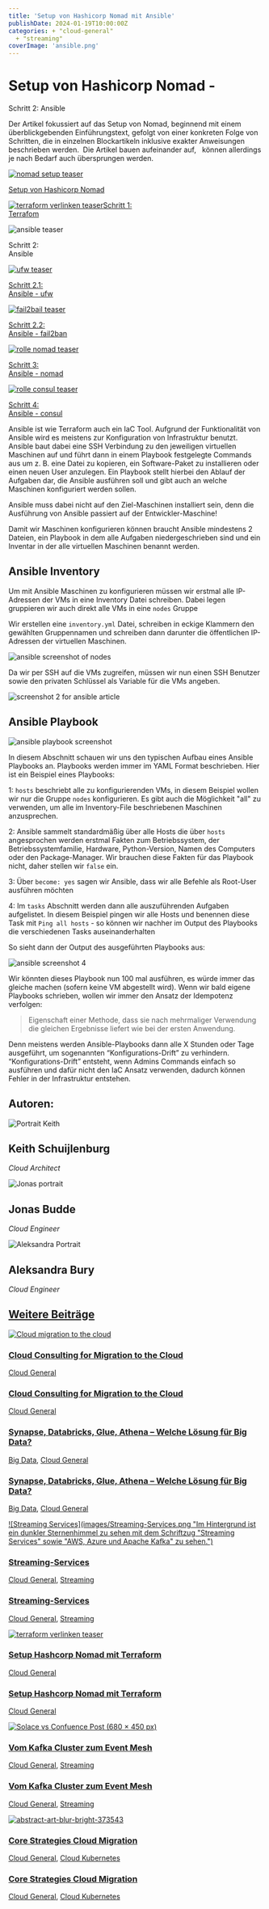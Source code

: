 ```yaml
---
title: 'Setup von Hashicorp Nomad mit Ansible'
publishDate: 2024-01-19T10:00:00Z
categories: + "cloud-general"
  + "streaming"
coverImage: 'ansible.png'
---
```


# Setup von Hashicorp Nomad -

Schritt 2: Ansible

Der Artikel fokussiert auf das Setup von Nomad, beginnend mit einem überblickgebenden Einführungstext, gefolgt von einer konkreten Folge von Schritten, die in einzelnen Blockartikeln inklusive exakter Anweisungen beschrieben werden.  Die Artikel bauen aufeinander auf,   können allerdings je nach Bedarf auch übersprungen werden.

[![nomad setup teaser](images/nomad-setup-1024x683.png)](https://thinkport.digital/setup-von-hashicorp-nomad/)

[Setup von Hashicorp Nomad](https://thinkport.digital/setup-von-hashicorp-nomad/)

[![terraform verlinken teaser](images/terraform-verlinken-1024x683.png)](https://thinkport.digital/setup-hashcorp-nomad-mit-terraform/)[Schritt 1:  
Terrafom](https://thinkport.digital/setup-hashcorp-nomad-mit-terraform)

![ansible teaser](images/ansible-1024x683.png)

Schritt 2:  
Ansible

[![ufw teaser](images/5-1024x683.png)](https://thinkport.digital/setup-hashicorp-nomad-ansible-ufw/)

[Schritt 2.1:  
Ansible - ufw](https://thinkport.digital/setup-hashicorp-nomad-ansible-ufw/)

[![fail2bail teaser](images/4-1024x683.png)](https://thinkport.digital/setup-hashicorp-nomad-ansible-fail2ban/%20)

[Schritt 2.2:  
Ansible - fail2ban](https://thinkport.digital/setup-hashicorp-nomad-ansible-fail2ban/)

[![rolle nomad teaser](images/6-1024x683.png)](https://thinkport.digital/setup-hashicorp-nomad-ansible-nomad/%20)

[Schritt 3:  
Ansible - nomad](https://thinkport.digital/setup-hashicorp-nomad-ansible-nomad/)

[![rolle consul teaser](images/7-1024x683.png)](https://thinkport.digital/setup-hashicorp-nomad-ansible-consul/%20)

[Schritt 4:  
Ansible - consul](https://thinkport.digital/setup-hashicorp-nomad-ansible-consul/)

Ansible ist wie Terraform auch ein IaC Tool. Aufgrund der Funktionalität von Ansible wird es meistens zur Konfiguration von Infrastruktur benutzt. Ansible baut dabei eine SSH Verbindung zu den jeweiligen virtuellen Maschinen auf und führt dann in einem Playbook festgelegte Commands aus um z. B. eine Datei zu kopieren, ein Software-Paket zu installieren oder einen neuen User anzulegen. Ein Playbook stellt hierbei den Ablauf der Aufgaben dar, die Ansible ausführen soll und gibt auch an welche Maschinen konfiguriert werden sollen.

Ansible muss dabei nicht auf den Ziel-Maschinen installiert sein, denn die Ausführung von Ansible passiert auf der Entwickler-Maschine!

Damit wir Maschinen konfigurieren können braucht Ansible mindestens 2 Dateien, ein Playbook in dem alle Aufgaben niedergeschrieben sind und ein Inventar in der alle virtuellen Maschinen benannt werden.

## Ansible Inventory

Um mit Ansible Maschinen zu konfigurieren müssen wir erstmal alle IP-Adressen der VMs in eine Inventory Datei schreiben. Dabei legen gruppieren wir auch direkt alle VMs in eine `nodes` Gruppe

Wir erstellen eine `inventory.yml` Datei, schreiben in eckige Klammern den gewählten Gruppennamen und schreiben dann darunter die öffentlichen IP-Adressen der virtuellen Maschinen.

![ansible screenshot of nodes](images/5d4bb2b9-cff5-4645-96d4-87610907a1fd.png)

Da wir per SSH auf die VMs zugreifen, müssen wir nun einen SSH Benutzer sowie den privaten Schlüssel als Variable für die VMs angeben.

![screenshot 2 for ansible article](images/11647e9f-4050-41a0-b361-6b319f0e238d.png)

## Ansible Playbook

![ansible playbook screenshot](images/dc68ae79-b307-4bdc-abe2-999f18f48260.png)

In diesem Abschnitt schauen wir uns den typischen Aufbau eines Ansible Playbooks an. Playbooks werden immer im YAML Format beschrieben. Hier ist ein Beispiel eines Playbooks:

1: `hosts` beschriebt alle zu konfigurierenden VMs, in diesem Beispiel wollen wir nur die Gruppe `nodes` konfigurieren. Es gibt auch die Möglichkeit "all" zu verwenden, um alle im Inventory-File beschriebenen Maschinen anzusprechen.

2: Ansible sammelt standardmäßig über alle Hosts die über `hosts` angesprochen werden erstmal Fakten zum Betriebssystem, der Betriebssystemfamilie, Hardware, Python-Version, Namen des Computers oder den Package-Manager. Wir brauchen diese Fakten für das Playbook nicht, daher stellen wir `false` ein.

3: Über `become: yes` sagen wir Ansible, dass wir alle Befehle als Root-User ausführen möchten

4: Im `tasks` Abschnitt werden dann alle auszuführenden Aufgaben aufgelistet. In diesem Beispiel pingen wir alle Hosts und benennen diese Task mit `Ping all hosts` - so können wir nachher im Output des Playbooks die verschiedenen Tasks auseinanderhalten

So sieht dann der Output des ausgeführten Playbooks aus:

![ansible screenshot 4](images/image-20230821-121250-1024x263.png)

Wir könnten dieses Playbook nun 100 mal ausführen, es würde immer das gleiche machen (sofern keine VM abgestellt wird). Wenn wir bald eigene Playbooks schrieben, wollen wir immer den Ansatz der Idempotenz verfolgen:

> Eigenschaft einer Methode, dass sie nach mehrmaliger Verwendung die gleichen Ergebnisse liefert wie bei der ersten Anwendung.

Denn meistens werden Ansible-Playbooks dann alle X Stunden oder Tage ausgeführt, um sogenannten “Konfigurations-Drift” zu verhindern. “Konfigurations-Drift” entsteht, wenn Admins Commands einfach so ausführen und dafür nicht den IaC Ansatz verwenden, dadurch können Fehler in der Infrastruktur entstehen.

## Autoren:

![Portrait Keith](images/keith-1-1-300x300.png)

## Keith Schuijlenburg

_Cloud Architect_

[](https://www.linkedin.com/in/keith-schuijlenburg-a67289142/)

![Jonas portrait](images/Jonas-1-300x300.png)

## Jonas Budde

_Cloud Engineer_

[](https://www.linkedin.com/in/jonas-budde/)

![Aleksandra Portrait](images/aleksandra-2-300x300.png)

## Aleksandra Bury

_Cloud Engineer_

[](https://www.linkedin.com/in/aleksandra-bury-40849822a/)

## [Weitere Beiträge](https://thinkport.digital/blog)

[![Cloud migration to the cloud](images/Streaming-Services-3.png 'Eine Person läuft mit einem Getränkebecher und einem Koffer in der anderen Hand einen gepflasterten Weg entlang. Davor der Schriftzug Migration to the Cloud - Cloud Readiness Assessment -.')](https://thinkport.digital/cloud-consulting-for-migration-to-the-cloud/)

### [Cloud Consulting for Migration to the Cloud](https://thinkport.digital/cloud-consulting-for-migration-to-the-cloud/ 'Cloud Consulting for Migration to the Cloud')

[Cloud General](https://thinkport.digital/category/cloud-general/)

### [Cloud Consulting for Migration to the Cloud](https://thinkport.digital/cloud-consulting-for-migration-to-the-cloud/ 'Cloud Consulting for Migration to the Cloud')

[Cloud General](https://thinkport.digital/category/cloud-general/)

### [Synapse, Databricks, Glue, Athena – Welche Lösung für Big Data?](https://thinkport.digital/synapse-databricks-athena-welche-loesung-fuer-big-data/ 'Synapse, Databricks, Glue, Athena – Welche Lösung für Big Data?')

[Big Data](https://thinkport.digital/category/big-data/), [Cloud General](https://thinkport.digital/category/cloud-general/)

### [Synapse, Databricks, Glue, Athena – Welche Lösung für Big Data?](https://thinkport.digital/synapse-databricks-athena-welche-loesung-fuer-big-data/ 'Synapse, Databricks, Glue, Athena – Welche Lösung für Big Data?')

[Big Data](https://thinkport.digital/category/big-data/), [Cloud General](https://thinkport.digital/category/cloud-general/)

[![Streaming Services](images/Streaming-Services.png "Im Hintergrund ist ein dunkler Sternenhimmel zu sehen mit dem Schriftzug "Streaming Services" sowie "AWS, Azure und Apache Kafka" zu sehen.")](https://thinkport.digital/streaming-services/)

### [Streaming-Services](https://thinkport.digital/streaming-services/ 'Streaming-Services')

[Cloud General](https://thinkport.digital/category/cloud-general/), [Streaming](https://thinkport.digital/category/streaming/)

### [Streaming-Services](https://thinkport.digital/streaming-services/ 'Streaming-Services')

[Cloud General](https://thinkport.digital/category/cloud-general/), [Streaming](https://thinkport.digital/category/streaming/)

[![terraform verlinken teaser](images/terraform-verlinken-1024x683.png 'terraform verlinken teaser')](https://thinkport.digital/setup-hashcorp-nomad-mit-terraform/)

### [Setup Hashcorp Nomad mit Terraform](https://thinkport.digital/setup-hashcorp-nomad-mit-terraform/ 'Setup Hashcorp Nomad mit Terraform')

[Cloud General](https://thinkport.digital/category/cloud-general/)

### [Setup Hashcorp Nomad mit Terraform](https://thinkport.digital/setup-hashcorp-nomad-mit-terraform/ 'Setup Hashcorp Nomad mit Terraform')

[Cloud General](https://thinkport.digital/category/cloud-general/)

[![Solace vs Confuence Post (680 × 450 px)](images/Solace-vs-Confuence-Post-680-×-450-px.png 'Solace vs Confuence Post (680 × 450 px)')](https://thinkport.digital/vom_kafka-cluster_zum_event-mesh/)

### [Vom Kafka Cluster zum Event Mesh](https://thinkport.digital/vom_kafka-cluster_zum_event-mesh/ 'Vom Kafka Cluster zum Event Mesh')

[Cloud General](https://thinkport.digital/category/cloud-general/), [Streaming](https://thinkport.digital/category/streaming/)

### [Vom Kafka Cluster zum Event Mesh](https://thinkport.digital/vom_kafka-cluster_zum_event-mesh/ 'Vom Kafka Cluster zum Event Mesh')

[Cloud General](https://thinkport.digital/category/cloud-general/), [Streaming](https://thinkport.digital/category/streaming/)

[![abstract-art-blur-bright-373543](images/abstract-art-blur-bright-373543-1024x683.jpg 'abstract-art-blur-bright-373543')](https://thinkport.digital/core-strategies-cloud-migration/)

### [Core Strategies Cloud Migration](https://thinkport.digital/core-strategies-cloud-migration/ 'Core Strategies Cloud Migration')

[Cloud General](https://thinkport.digital/category/cloud-general/), [Cloud Kubernetes](https://thinkport.digital/category/cloud-kubernetes/)

### [Core Strategies Cloud Migration](https://thinkport.digital/core-strategies-cloud-migration/ 'Core Strategies Cloud Migration')

[Cloud General](https://thinkport.digital/category/cloud-general/), [Cloud Kubernetes](https://thinkport.digital/category/cloud-kubernetes/)
